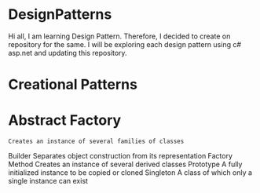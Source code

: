 DesignPatterns
==============
Hi all,
I am learning Design Pattern. Therefore, I decided to create on repository for the same.
I will be exploring each design pattern using c# asp.net and updating this repository.

Creational Patterns
===================
  Abstract Factory	
  ================
    Creates an instance of several families of classes
 
  Builder
    Separates object construction from its representation
  Factory Method
    Creates an instance of several derived classes
  Prototype
    A fully initialized instance to be copied or cloned
  Singleton
    A class of which only a single instance can exist 
